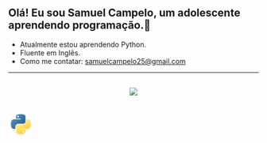 ## Olá! Eu sou Samuel Campelo, um adolescente aprendendo programação.👋

- Atualmente estou aprendendo Python.
- Fluente em Inglês.
- Como me contatar: samuelcampelo25@gmail.com
  
<hr>

<div align="center" style="margin-top: 30px;">
  <a href="https://github.com/OrekiHoutarouu">
  <img height="180em" src="https://github-readme-streak-stats.herokuapp.com/?user=OrekiHoutarouu&theme=radical"/>
</div>
    
<div style="display: inline-block; margin-top: 30px;">
    <img width="50px" src="https://raw.githubusercontent.com/devicons/devicon/master/icons/python/python-original.svg" alt="Python-Icon">
</div>
